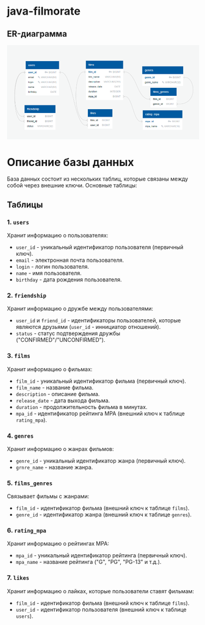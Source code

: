 # java-filmorate

## ER-диаграмма

![Диаграмма](/documents/ERDiagram.png)

# Описание базы данных

База данных состоит из нескольких таблиц, которые связаны между собой через внешние ключи. Основные таблицы:

## Таблицы
### 1. `users`
Хранит информацию о пользователях:
- `user_id` - уникальный идентификатор пользователя (первичный ключ).
- `email` - электронная почта пользователя.
- `login` - логин пользователя.
- `name` - имя пользователя.
- `birthday` - дата рождения пользователя.

### 2. `friendship`
Хранит информацию о дружбе между пользователями:
- `user_id` и `friend_id` - идентификаторы пользователей, которые являются друзьями (`user_id` - иннициатор отношений).
- `status` - статус подтверждения дружбы ("CONFIRMED"/"UNCONFIRMED").

### 3. `films`
Хранит информацию о фильмах:
- `film_id` - уникальный идентификатор фильма (первичный ключ).
- `film_name` - название фильма.
- `description` - описание фильма.
- `release_date` - дата выхода фильма.
- `duration` - продолжительность фильма в минутах.
- `mpa_id` - идентификатор рейтинга MPA (внешний ключ к таблице `rating_mpa`).

### 4. `genres`
Хранит информацию о жанрах фильмов:
- `genre_id` - уникальный идентификатор жанра (первичный ключ).
- `grnre_name` - название жанра.

### 5. `films_genres`
Связывает фильмы с жанрами:
- `film_id` - идентификатор фильма (внешний ключ к таблице `films`).
- `genre_id` - идентификатор жанра (внешний ключ к таблице `genres`).

### 6. `rating_mpa`
Хранит информацию о рейтингах MPA:
- `mpa_id` - уникальный идентификатор рейтинга (первичный ключ).
- `mpa_name` - название рейтинга ("G", "PG", "PG-13" и т.д.).

### 7. `likes`
Хранит информацию о лайках, которые пользователи ставят фильмам:
- `film_id` - идентификатор фильма (внешний ключ к таблице `films`).
- `user_id` - идентификатор пользователя (внешний ключ к таблице `users`).
